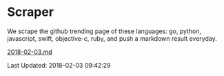 # Scraper

We scrape the github trending page of these languages: go, python, javascript, swift, objective-c, ruby, and push a markdown result everyday.

[2018-02-03.md](https://github.com/henson/Scraper/blob/master/2018-02-03.md)

Last Updated: 2018-02-03 09:42:29